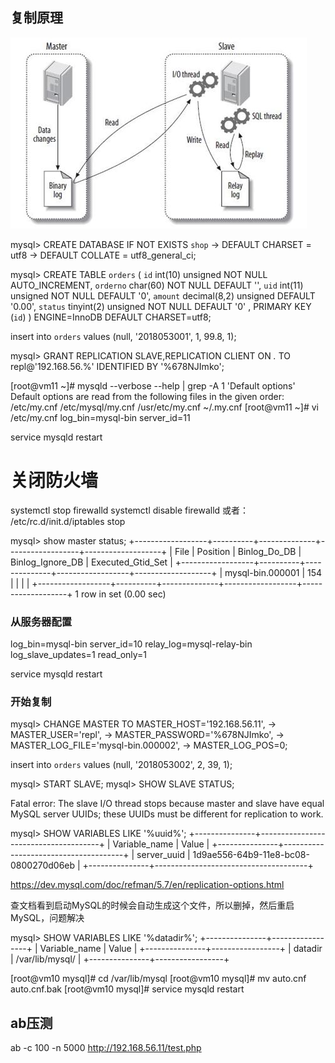 ## 复制原理
![mysql replication](/images/mysql-replication.jpg)

mysql> CREATE DATABASE IF NOT EXISTS `shop`
    -> DEFAULT CHARSET = utf8
    -> DEFAULT COLLATE = utf8_general_ci;


mysql> CREATE TABLE `orders` (
 `id` int(10) unsigned NOT NULL AUTO_INCREMENT,
 `orderno` char(60) NOT NULL DEFAULT '',
 `uid` int(11) unsigned NOT NULL DEFAULT '0',
 `amount` decimal(8,2) unsigned DEFAULT '0.00',
 `status` tinyint(2) unsigned NOT NULL DEFAULT '0' ,
 PRIMARY KEY (`id`)
) ENGINE=InnoDB DEFAULT CHARSET=utf8;

insert into `orders` values (null, '2018053001', 1, 99.8, 1);

mysql> GRANT REPLICATION SLAVE,REPLICATION CLIENT ON *.* TO repl@'192.168.56.%' IDENTIFIED BY '%678NJImko';

[root@vm11 ~]# mysqld --verbose --help | grep -A 1 'Default options'
Default options are read from the following files in the given order:
/etc/my.cnf /etc/mysql/my.cnf /usr/etc/my.cnf ~/.my.cnf
[root@vm11 ~]# vi /etc/my.cnf
log_bin=mysql-bin
server_id=11

service mysqld restart
# 关闭防火墙
systemctl stop firewalld
systemctl disable firewalld
或者：
/etc/rc.d/init.d/iptables stop

mysql> show master status;
+------------------+----------+--------------+------------------+-------------------+
| File             | Position | Binlog_Do_DB | Binlog_Ignore_DB | Executed_Gtid_Set |
+------------------+----------+--------------+------------------+-------------------+
| mysql-bin.000001 |      154 |              |                  |                   |
+------------------+----------+--------------+------------------+-------------------+
1 row in set (0.00 sec)

### 从服务器配置

log_bin=mysql-bin
server_id=10
relay_log=mysql-relay-bin
log_slave_updates=1
read_only=1

service mysqld restart

### 开始复制
mysql> CHANGE MASTER TO MASTER_HOST='192.168.56.11',
    -> MASTER_USER='repl',
    -> MASTER_PASSWORD='%678NJImko',
    -> MASTER_LOG_FILE='mysql-bin.000002',
    -> MASTER_LOG_POS=0;

insert into `orders` values (null, '2018053002', 2, 39, 1);

mysql> START SLAVE;
mysql> SHOW SLAVE STATUS;

Fatal error: The slave I/O thread stops because master and slave have equal MySQL server UUIDs; these UUIDs must be different for replication to work.

mysql> SHOW VARIABLES LIKE '%uuid%';
+---------------+--------------------------------------+
| Variable_name | Value                                |
+---------------+--------------------------------------+
| server_uuid   | 1d9ae556-64b9-11e8-bc08-0800270d06eb |
+---------------+--------------------------------------+

https://dev.mysql.com/doc/refman/5.7/en/replication-options.html

查文档看到启动MySQL的时候会自动生成这个文件，所以删掉，然后重启MySQL，问题解决

mysql> SHOW VARIABLES LIKE '%datadir%';
+---------------+-----------------+
| Variable_name | Value           |
+---------------+-----------------+
| datadir       | /var/lib/mysql/ |
+---------------+-----------------+

[root@vm10 mysql]# cd /var/lib/mysql
[root@vm10 mysql]# mv auto.cnf auto.cnf.bak
[root@vm10 mysql]# service mysqld restart


## ab压测
ab -c 100 -n 5000 http://192.168.56.11/test.php
